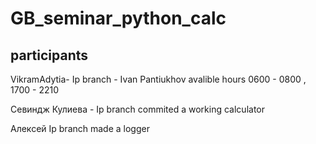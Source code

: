 ﻿# GB_seminar_python_calc
 
## participants

VikramAdytia- Ip branch - Ivan Pantiukhov avalible hours  0600 - 0800 , 1700 - 2210

Севиндж Кулиева - Ip branch commited a working calculator

Алексей Ip branch made a logger
